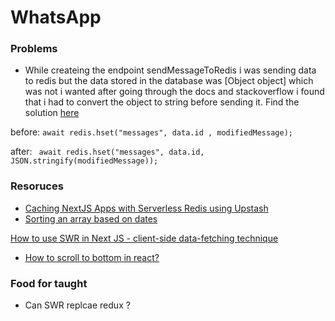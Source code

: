 # WhatsApp

### Problems

-   While createing the endpoint sendMessageToRedis i was sending data to redis but the data stored in the database was [Object object] which was not i wanted after going through the docs and stackoverflow i found that i had to convert the object to string before sending it. Find the solution [here](https://stackoverflow.com/questions/8694871/node-js-store-objects-in-redis)

before: `await redis.hset("messages", data.id , modifiedMessage); `

after: ` await redis.hset("messages", data.id, JSON.stringify(modifiedMessage));`

### Resoruces

-   [Caching NextJS Apps with Serverless Redis using Upstash](https://flatlogic.com/blog/caching-nextjs-apps-with-serverless-redis-using-upstash/)
-   [Sorting an array based on dates](https://www.scaler.com/topics/javascript-sort-an-array-of-objects/)

[How to use SWR in Next JS - client-side data-fetching technique](https://cloudcoders.xyz/blog/how-to-use-swr-in-next-js-client-side-data-fetching-technique/)

-   [How to scroll to bottom in react?](https://stackoverflow.com/questions/37620694/how-to-scroll-to-bottom-in-react)

### Food for taught

-   Can SWR replcae redux ?

